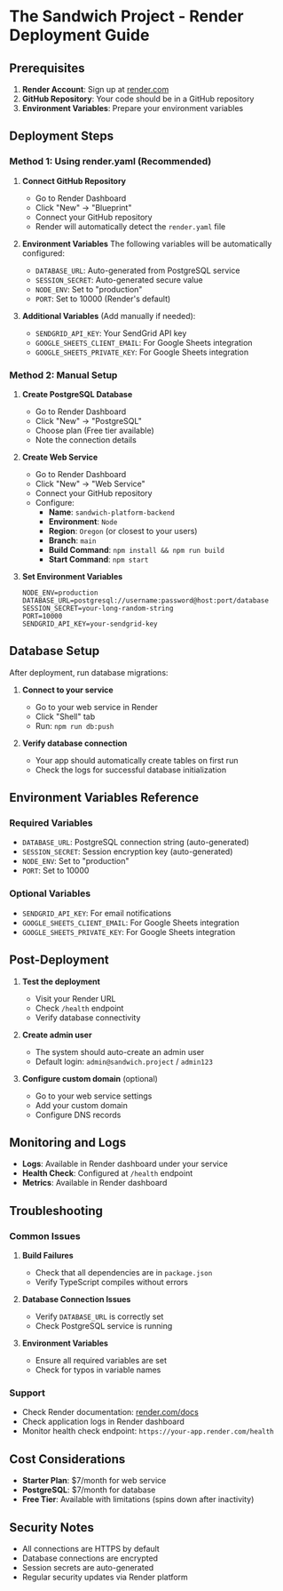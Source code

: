 # The Sandwich Project - Render Deployment Guide

## Prerequisites

1. **Render Account**: Sign up at [render.com](https://render.com)
2. **GitHub Repository**: Your code should be in a GitHub repository
3. **Environment Variables**: Prepare your environment variables

## Deployment Steps

### Method 1: Using render.yaml (Recommended)

1. **Connect GitHub Repository**
   - Go to Render Dashboard
   - Click "New" → "Blueprint"
   - Connect your GitHub repository
   - Render will automatically detect the `render.yaml` file

2. **Environment Variables**
   The following variables will be automatically configured:
   - `DATABASE_URL`: Auto-generated from PostgreSQL service
   - `SESSION_SECRET`: Auto-generated secure value
   - `NODE_ENV`: Set to "production"
   - `PORT`: Set to 10000 (Render's default)

3. **Additional Variables** (Add manually if needed):
   - `SENDGRID_API_KEY`: Your SendGrid API key
   - `GOOGLE_SHEETS_CLIENT_EMAIL`: For Google Sheets integration
   - `GOOGLE_SHEETS_PRIVATE_KEY`: For Google Sheets integration

### Method 2: Manual Setup

1. **Create PostgreSQL Database**
   - Go to Render Dashboard
   - Click "New" → "PostgreSQL"
   - Choose plan (Free tier available)
   - Note the connection details

2. **Create Web Service**
   - Go to Render Dashboard
   - Click "New" → "Web Service"
   - Connect your GitHub repository
   - Configure:
     - **Name**: `sandwich-platform-backend`
     - **Environment**: `Node`
     - **Region**: `Oregon` (or closest to your users)
     - **Branch**: `main`
     - **Build Command**: `npm install && npm run build`
     - **Start Command**: `npm start`

3. **Set Environment Variables**
   ```
   NODE_ENV=production
   DATABASE_URL=postgresql://username:password@host:port/database
   SESSION_SECRET=your-long-random-string
   PORT=10000
   SENDGRID_API_KEY=your-sendgrid-key
   ```

## Database Setup

After deployment, run database migrations:

1. **Connect to your service**
   - Go to your web service in Render
   - Click "Shell" tab
   - Run: `npm run db:push`

2. **Verify database connection**
   - Your app should automatically create tables on first run
   - Check the logs for successful database initialization

## Environment Variables Reference

### Required Variables
- `DATABASE_URL`: PostgreSQL connection string (auto-generated)
- `SESSION_SECRET`: Session encryption key (auto-generated)
- `NODE_ENV`: Set to "production"
- `PORT`: Set to 10000

### Optional Variables
- `SENDGRID_API_KEY`: For email notifications
- `GOOGLE_SHEETS_CLIENT_EMAIL`: For Google Sheets integration
- `GOOGLE_SHEETS_PRIVATE_KEY`: For Google Sheets integration

## Post-Deployment

1. **Test the deployment**
   - Visit your Render URL
   - Check `/health` endpoint
   - Verify database connectivity

2. **Create admin user**
   - The system should auto-create an admin user
   - Default login: `admin@sandwich.project` / `admin123`

3. **Configure custom domain** (optional)
   - Go to your web service settings
   - Add your custom domain
   - Configure DNS records

## Monitoring and Logs

- **Logs**: Available in Render dashboard under your service
- **Health Check**: Configured at `/health` endpoint
- **Metrics**: Available in Render dashboard

## Troubleshooting

### Common Issues

1. **Build Failures**
   - Check that all dependencies are in `package.json`
   - Verify TypeScript compiles without errors

2. **Database Connection Issues**
   - Verify `DATABASE_URL` is correctly set
   - Check PostgreSQL service is running

3. **Environment Variables**
   - Ensure all required variables are set
   - Check for typos in variable names

### Support

- Check Render documentation: [render.com/docs](https://render.com/docs)
- Check application logs in Render dashboard
- Monitor health check endpoint: `https://your-app.render.com/health`

## Cost Considerations

- **Starter Plan**: $7/month for web service
- **PostgreSQL**: $7/month for database
- **Free Tier**: Available with limitations (spins down after inactivity)

## Security Notes

- All connections are HTTPS by default
- Database connections are encrypted
- Session secrets are auto-generated
- Regular security updates via Render platform
